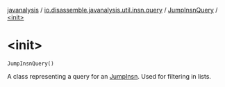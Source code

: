 [javanalysis](../../index.md) / [io.disassemble.javanalysis.util.insn.query](../index.md) / [JumpInsnQuery](index.md) / [&lt;init&gt;](./-init-.md)

# &lt;init&gt;

`JumpInsnQuery()`

A class representing a query for an [JumpInsn](../../io.disassemble.javanalysis.insn/-jump-insn/index.md).
Used for filtering in lists.

